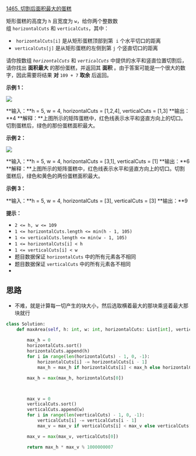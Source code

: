 [1465. 切割后面积最大的蛋糕](https://leetcode.cn/problems/maximum-area-of-a-piece-of-cake-after-horizontal-and-vertical-cuts/)

矩形蛋糕的高度为 `h` 且宽度为 `w`，给你两个整数数组 `horizontalCuts` 和 `verticalCuts`，其中：

-  `horizontalCuts[i]` 是从矩形蛋糕顶部到第  `i` 个水平切口的距离
- `verticalCuts[j]` 是从矩形蛋糕的左侧到第 `j` 个竖直切口的距离

请你按数组 _`horizontalCuts`_ 和 _`verticalCuts`_ 中提供的水平和竖直位置切割后，请你找出 **面积最大** 的那份蛋糕，并返回其 **面积** 。由于答案可能是一个很大的数字，因此需要将结果 **对** `109 + 7` **取余** 后返回。

**示例 1：**

![](https://assets.leetcode-cn.com/aliyun-lc-upload/uploads/2020/05/30/leetcode_max_area_2.png)

**输入：**h = 5, w = 4, horizontalCuts = [1,2,4], verticalCuts = [1,3]
**输出：**4 
**解释：**上图所示的矩阵蛋糕中，红色线表示水平和竖直方向上的切口。切割蛋糕后，绿色的那份蛋糕面积最大。

**示例 2：**

**![](https://assets.leetcode-cn.com/aliyun-lc-upload/uploads/2020/05/30/leetcode_max_area_3.png)**

**输入：**h = 5, w = 4, horizontalCuts = [3,1], verticalCuts = [1]
**输出：**6
**解释：**上图所示的矩阵蛋糕中，红色线表示水平和竖直方向上的切口。切割蛋糕后，绿色和黄色的两份蛋糕面积最大。

**示例 3：**

**输入：**h = 5, w = 4, horizontalCuts = [3], verticalCuts = [3]
**输出：**9

**提示：**

- `2 <= h, w <= 109`
- `1 <= horizontalCuts.length <= min(h - 1, 105)`
- `1 <= verticalCuts.length <= min(w - 1, 105)`
- `1 <= horizontalCuts[i] < h`
- `1 <= verticalCuts[i] < w`
- 题目数据保证 `horizontalCuts` 中的所有元素各不相同
- 题目数据保证 `verticalCuts` 中的所有元素各不相同
- 




## 思路
- 不难，就是计算每一切产生的块大小，然后选取横着最大的那块乘竖着最大那块就行
```python
class Solution:
    def maxArea(self, h: int, w: int, horizontalCuts: List[int], verticalCuts: List[int]) -> int:
        
        max_h = 0
        horizontalCuts.sort()
        horizontalCuts.append(h)
        for i in range(len(horizontalCuts) - 1, 0, -1):
            horizontalCuts[i] -= horizontalCuts[i - 1]
            max_h = max_h if horizontalCuts[i] < max_h else horizontalCuts[i]

        max_h = max(max_h, horizontalCuts[0])



        max_v = 0
        verticalCuts.sort()
        verticalCuts.append(w)
        for i in range(len(verticalCuts) - 1, 0, -1):
            verticalCuts[i] -= verticalCuts[i - 1]
            max_v = max_v if verticalCuts[i] < max_v else verticalCuts[i]

        max_v = max(max_v, verticalCuts[0])

        return max_h * max_v % 1000000007
```
